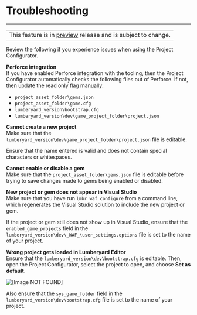 # Troubleshooting<a name="configurator-debugging"></a>


****  

|  | 
| --- |
| This feature is in [preview](https://docs.aws.amazon.com/lumberyard/latest/userguide/ly-glos-chap.html#preview) release and is subject to change\.  | 

Review the following if you experience issues when using the Project Configurator\.

**Perforce integration**  
If you have enabled Perforce integration with the tooling, then the Project Configurator automatically checks the following files out of Perforce\. If not, then update the read only flag manually:
+ `project_asset_folder\gems.json`
+ `project_asset_folder\game.cfg`
+ `lumberyard_version\bootstrap.cfg`
+ `lumberyard_version\dev\game_project_folder\project.json`

**Cannot create a new project**  
Make sure that the `lumberyard_version\dev\game_project_folder\project.json` file is editable\.

Ensure that the name entered is valid and does not contain special characters or whitespaces\.

**Cannot enable or disable a gem**  
Make sure that the `project_asset_folder\gems.json` file is editable before trying to save changes made to gems being enabled or disabled\.

**New project or gem does not appear in Visual Studio**  
Make sure that you have run `lmbr_waf configure` from a command line, which regenerates the Visual Studio solution to include the new project or gem\.

If the project or gem still does not show up in Visual Studio, ensure that the `enabled_game_projects` field in the `lumberyard_version\dev\_WAF_\user_settings.options` file is set to the name of your project\.

**Wrong project gets loaded in Lumberyard Editor**  
Ensure that the `lumberyard_version\dev\bootstrap.cfg` is editable\. Then, open the Project Configurator, select the project to open, and choose **Set as default**\.

![\[Image NOT FOUND\]](http://docs.aws.amazon.com/lumberyard/latest/userguide/images/configurator-projects-set-default.png)

Also ensure that the `sys_game_folder` field in the `lumberyard_version\dev\bootstrap.cfg` file is set to the name of your project\.